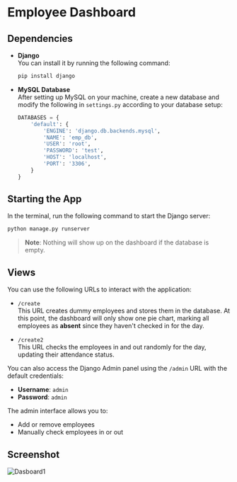 # Employee Dashboard

## Dependencies

- **Django**  
  You can install it by running the following command:

  ```bash
  pip install django
  ```

- **MySQL Database**  
  After setting up MySQL on your machine, create a new database and modify the following in `settings.py` according to your database setup:

  ```python
  DATABASES = {
      'default': {
          'ENGINE': 'django.db.backends.mysql',
          'NAME': 'emp_db',
          'USER': 'root',
          'PASSWORD': 'test',
          'HOST': 'localhost',
          'PORT': '3306',
      }
  }
  ```

## Starting the App

In the terminal, run the following command to start the Django server:

```bash
python manage.py runserver
```

> **Note**: Nothing will show up on the dashboard if the database is empty.

## Views

You can use the following URLs to interact with the application:

- `/create`  
  This URL creates dummy employees and stores them in the database. At this point, the dashboard will only show one pie chart, marking all employees as **absent** since they haven't checked in for the day.

- `/create2`  
  This URL checks the employees in and out randomly for the day, updating their attendance status.

You can also access the Django Admin panel using the `/admin` URL with the default credentials:

- **Username**: `admin`
- **Password**: `admin`

The admin interface allows you to:

- Add or remove employees
- Manually check employees in or out

## Screenshot

![Dasboard1](https://github.com/user-attachments/assets/69abc774-f722-4350-9ca4-db99ddb5011e)
```
